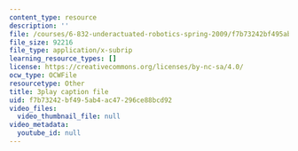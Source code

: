 ```yaml
---
content_type: resource
description: ''
file: /courses/6-832-underactuated-robotics-spring-2009/f7b73242bf495ab4ac47296ce88bcd92_-fCLJ1pGht4.vtt
file_size: 92216
file_type: application/x-subrip
learning_resource_types: []
license: https://creativecommons.org/licenses/by-nc-sa/4.0/
ocw_type: OCWFile
resourcetype: Other
title: 3play caption file
uid: f7b73242-bf49-5ab4-ac47-296ce88bcd92
video_files:
  video_thumbnail_file: null
video_metadata:
  youtube_id: null
---
```

